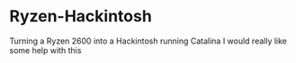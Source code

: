 # Ryzen-Hackintosh
Turning a Ryzen 2600 into a Hackintosh running Catalina
I would really like some help with this 
